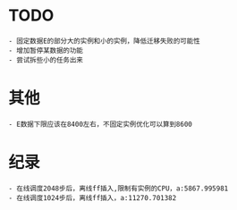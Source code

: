 # TODO
    - 固定数据E的部分大的实例和小的实例，降低迁移失败的可能性
    - 增加暂停某数据的功能
    - 尝试拆些小的任务出来
# 其他
    - E数据下限应该在8400左右，不固定实例优化可以算到8600
    
# 纪录
    - 在线调度2048步后，离线ff插入,限制有实例的CPU，a:5867.995981
    - 在线调度1024步后，离线ff插入，a:11270.701382
    